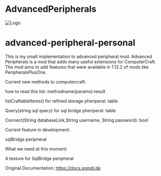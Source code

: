 # AdvancedPeripherals

![Logo](https://www.bisecthosting.com/images/CF/Advanced_Peripherals/BH_AP_Header.png "Logo")

# advanced-peripheral-personal

This is my small implementation to advanced peripheral mod. Advanced Peripherals is a mod that adds many useful extensions for ComputerCraft. The mod aims to add features that were
available in 1.12.2 of mods like PeripheralsPlusOne.


Current new methods to computercraft:

how to read this list: methodname(params):result

listCraftableItems() for refined storage pheriperal: table 

Query(string sql query) for sql bridge pheriperal: table

Connect(String databaseLink,String username, String password): bool

Current feature in development:

sqlBridge peripheral 

What we need at this moment:

A texture for SqlBridge peripheral

Original Documentation: https://docs.srendi.de


